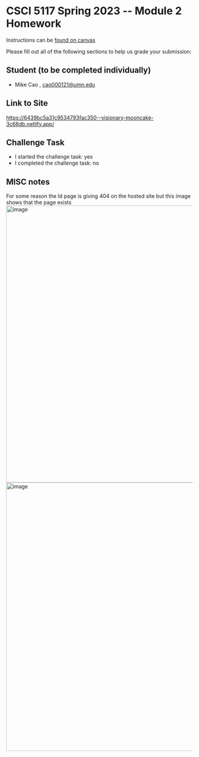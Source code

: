 # CSCI 5117 Spring 2023 -- Module 2 Homework


Instructions can be [found on canvas](https://canvas.umn.edu/courses/355584/pages/homework-2)

Please fill out all of the following sections to help us grade your submission:

## Student (to be completed individually)

* Mike Cao , cao000121@umn.edu

## Link to Site

https://6439bc5a31c9534793fac350--visionary-mooncake-3c68db.netlify.app/

## Challenge Task

* I started the challenge task: yes
* I completed the challenge task: no

## MISC notes
For some reason the Id page is giving 404 on the hosted site but this image shows that the page exists
<img width="746" alt="image" src="https://user-images.githubusercontent.com/51382283/232267755-98b53884-8bd7-4fce-ac4c-e8c506eade96.png">
<img width="723" alt="image" src="https://user-images.githubusercontent.com/51382283/232269615-91b9e3fe-448c-4a3c-9c52-c504fb796903.png">
